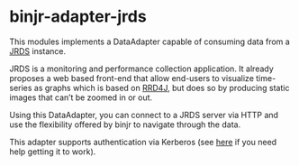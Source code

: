 # binjr-adapter-jrds

This modules implements a DataAdapter capable of consuming data from a [JRDS](http://jrds.fr/) instance.

JRDS is a monitoring and performance collection application. It already proposes a web based front-end that allow end-users 
to visualize time-series as graphs which is based on [RRD4J](https://github.com/rrd4j/rrd4j), but does so by producing static images that can’t be 
zoomed in or out.

Using this DataAdapter, you can connect to a JRDS server via HTTP and use the flexibility offered by binjr to 
navigate through the data.

This adapter supports authentication via Kerberos (see [here](https://github.com/binjr/binjr/wiki/Troubleshooting#kerberos-authentication-issues)
 if you need help getting it to work).